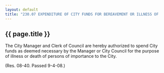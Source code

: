 ---
layout: default 
title: "230.07 EXPENDITURE OF CITY FUNDS FOR BEREAVEMENT OR ILLNESS OF A PERSON OF IMPORTANCE."---

{{ page.title }}
----------------

The City Manager and Clerk of Council are hereby authorized to spend
City funds as deemed necessary by the Manager or City Council for the
purpose of illness or death of persons of importance to the City.

(Res. 08-40. Passed 9-4-08.)
